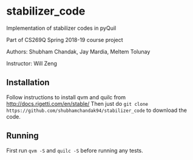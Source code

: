 # stabilizer_code
Implementation of stabilizer codes in pyQuil

Part of CS269Q Spring 2018-19 course project

Authors: Shubham Chandak, Jay Mardia, Meltem Tolunay

Instructor: Will Zeng

## Installation
Follow instructions to install qvm and quilc from http://docs.rigetti.com/en/stable/
Then just do `git clone https://github.com/shubhamchandak94/stabilizer_code` to download the code.

## Running
First run `qvm -S` and `quilc -S` before running any tests.
